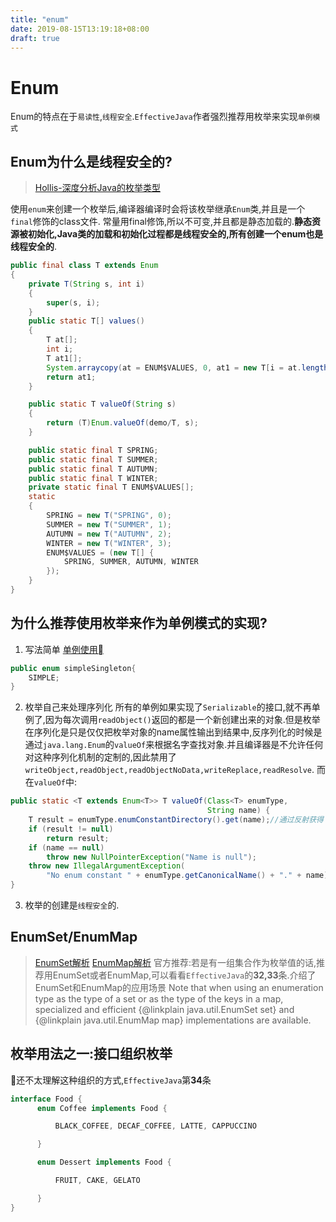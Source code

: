 ```yaml
---
title: "enum"
date: 2019-08-15T13:19:18+08:00
draft: true
---
```


# Enum

Enum的特点在于`易读性`,`线程安全`.`EffectiveJava`作者强烈推荐用枚举来实现`单例模式`

## Enum为什么是线程安全的?
> [Hollis-深度分析Java的枚举类型](http://www.hollischuang.com/archives/197)

使用`enum`来创建一个枚举后,编译器编译时会将该枚举继承`Enum`类,并且是一个`final`修饰的class文件.
常量用final修饰,所以不可变,并且都是静态加载的.**静态资源被初始化,Java类的加载和初始化过程都是线程安全的,所有创建一个enum也是线程安全的**.
```java
public final class T extends Enum
{
    private T(String s, int i)
    {
        super(s, i);
    }
    public static T[] values()
    {
        T at[];
        int i;
        T at1[];
        System.arraycopy(at = ENUM$VALUES, 0, at1 = new T[i = at.length], 0, i);
        return at1;
    }

    public static T valueOf(String s)
    {
        return (T)Enum.valueOf(demo/T, s);
    }

    public static final T SPRING;
    public static final T SUMMER;
    public static final T AUTUMN;
    public static final T WINTER;
    private static final T ENUM$VALUES[];
    static
    {
        SPRING = new T("SPRING", 0);
        SUMMER = new T("SUMMER", 1);
        AUTUMN = new T("AUTUMN", 2);
        WINTER = new T("WINTER", 3);
        ENUM$VALUES = (new T[] {
            SPRING, SUMMER, AUTUMN, WINTER
        });
    }
}
```

## 为什么推荐使用枚举来作为单例模式的实现?
1. 写法简单
[单例使用](https://www.jianshu.com/p/4e8ca4e2af6c)
```java
public enum simpleSingleton{
    SIMPLE;
}
```
2. 枚举自己来处理序列化
所有的单例如果实现了`Serializable`的接口,就不再单例了,因为每次调用`readObject()`返回的都是一个新创建出来的对象.但是枚举在序列化是只是仅仅把枚举对象的name属性输出到结果中,反序列化的时候是通过`java.lang.Enum`的`valueOf`来根据名字查找对象.并且编译器是不允许任何对这种序列化机制的定制的,因此禁用了`writeObject,readObject,readObjectNoData,writeReplace,readResolve`.
而在`valueOf`中:
```java
public static <T extends Enum<T>> T valueOf(Class<T> enumType,
                                            String name) {
    T result = enumType.enumConstantDirectory().get(name);//通过反射获得了对应的name
    if (result != null)
        return result;
    if (name == null)
        throw new NullPointerException("Name is null");
    throw new IllegalArgumentException(
        "No enum constant " + enumType.getCanonicalName() + "." + name);
}
```
3. 枚举的创建是`线程安全`的.


## EnumSet/EnumMap
> [EnumSet解析](https://www.cnblogs.com/swiftma/p/6044718.html)
> [EnumMap解析](http://www.cnblogs.com/swiftma/p/6044672.html)
官方推荐:若是有一组集合作为枚举值的话,推荐用EnumSet或者EnumMap,可以看看`EffectiveJava`的**32,33**条.介绍了EnumSet和EnumMap的应用场景
> Note that when using an enumeration type as the type of a set
  or as the type of the keys in a map, specialized and efficient
  {@linkplain java.util.EnumSet set} and {@linkplain
  java.util.EnumMap map} implementations are available.

## 枚举用法之一:接口组织枚举
还不太理解这种组织的方式,`EffectiveJava`第**34**条
```java
interface Food {
      enum Coffee implements Food {

          BLACK_COFFEE, DECAF_COFFEE, LATTE, CAPPUCCINO

      }

      enum Dessert implements Food {

          FRUIT, CAKE, GELATO

      }
}
```

